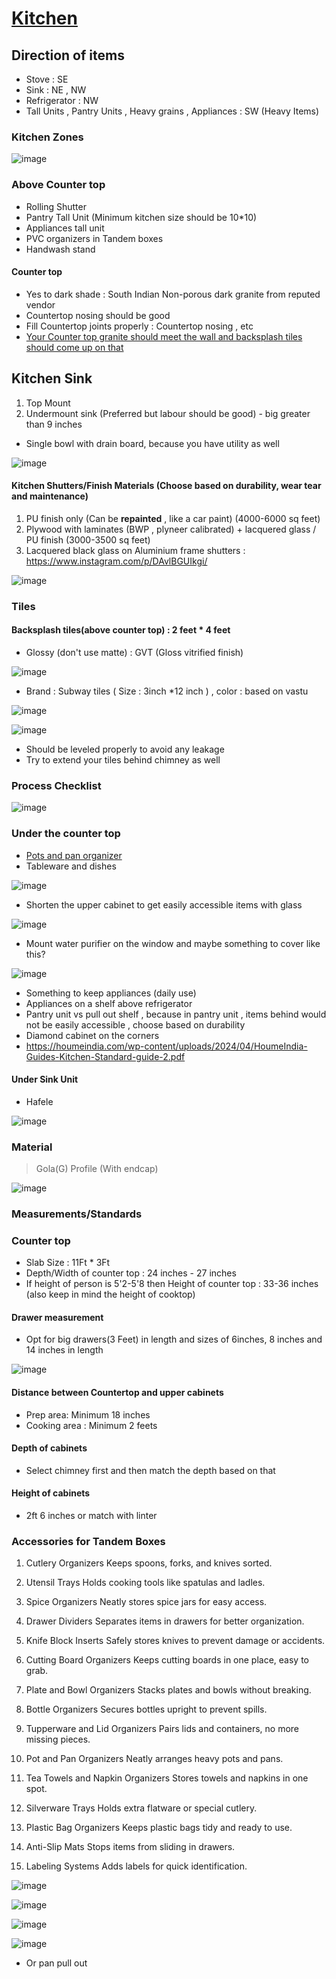 # [Kitchen](https://drive.google.com/drive/folders/1abDN8WW7H5uFRFM6v1ZeimVh5yDI5bM8?usp=sharing)

## Direction of items

- Stove : SE
- Sink : NE , NW
- Refrigerator : NW
- Tall Units , Pantry Units , Heavy grains , Appliances : SW (Heavy Items)

### Kitchen Zones

![image](https://github.com/user-attachments/assets/eead8461-ad31-4b81-902e-335ae36316f3)

### Above Counter top

- Rolling Shutter
- Pantry Tall Unit (Minimum kitchen size should be 10*10)
- Appliances tall unit
- PVC organizers in Tandem boxes
- Handwash stand

#### Counter top

- Yes to dark shade : South Indian Non-porous dark granite from reputed vendor
- Countertop nosing should be good
- Fill Countertop joints properly : Countertop nosing , etc
- [Your Counter top granite should meet the wall and backsplash tiles should come up on that](https://youtu.be/QC7tygc_2q4?list=PLkLX5yBqrXZfM-WXHAhpgqcMF0NncXiGq&t=614)

## Kitchen Sink
1. Top Mount
2. Undermount sink (Preferred but labour should be good) - big greater than 9 inches

- Single bowl with drain board, because you have utility as well

![image](https://github.com/user-attachments/assets/404c2584-16f6-449a-93f6-f2068eaa885a)

#### Kitchen Shutters/Finish Materials (Choose based on durability, wear tear and maintenance)

1. PU finish only (Can be **repainted** , like a car paint) (4000-6000 sq feet)
2. Plywood with laminates (BWP , plyneer calibrated) + lacquered glass / PU finish (3000-3500 sq feet)
3. Lacquered black glass on Aluminium frame shutters : https://www.instagram.com/p/DAvlBGUIkgi/

![image](https://github.com/user-attachments/assets/74d85ccb-b577-4ad3-9d7c-a1a1460dc655)

### Tiles

#### Backsplash tiles(above counter top) : 2 feet * 4 feet
- Glossy (don't use matte) : GVT (Gloss vitrified finish)

![image](https://github.com/user-attachments/assets/e2d99b9b-728e-442d-99cd-4e319cca105b)

- Brand : Subway tiles ( Size : 3inch *12 inch ) , color : based on vastu

![image](https://github.com/user-attachments/assets/ae3bcc0a-673d-4567-9e5a-eca146797193)

![image](https://github.com/user-attachments/assets/349be7b4-6221-4953-839b-ba687a039a28)

- Should be leveled properly to avoid any leakage
- Try to extend your tiles behind chimney as well

### Process Checklist
![image](https://github.com/user-attachments/assets/14c08037-8fe3-43af-a509-47e0ff87a0f2)

### Under the counter top

- [Pots and pan organizer](https://homeessentials.in/products/adjustable-7-tier-heavy-duty-pot-and-pan-organizer-rack?gad_source=1&gclid=EAIaIQobChMIsqSt0ceyjAMVjMxMAh2QrA4NEAQYAiABEgLGS_D_BwE)
- Tableware and dishes

![image](https://github.com/user-attachments/assets/7c85a067-2949-43b5-8186-ef1cbe44ea3a)

- Shorten the upper cabinet to get easily accessible items with glass

![image](https://github.com/user-attachments/assets/9326e36d-f141-473b-9f75-3bdd86ff2eef)

- Mount water purifier on the window and maybe something to cover like this?

![image](https://github.com/user-attachments/assets/bfed3152-65a8-4d9c-b199-20b0c9dba986)

- Something to keep appliances (daily use)
- Appliances on a shelf above refrigerator
- Pantry unit vs pull out shelf , because in pantry unit , items behind would not be easily accessible , choose based on durability
- Diamond cabinet on the corners
- https://houmeindia.com/wp-content/uploads/2024/04/HoumeIndia-Guides-Kitchen-Standard-guide-2.pdf

#### Under Sink Unit

- Hafele

![image](https://github.com/user-attachments/assets/c1ffad9c-bd02-4d93-9910-2e5fa07ab19c)

### Material

> Gola(G) Profile (With endcap)

![image](https://github.com/user-attachments/assets/19450ad0-8533-4a7d-b17c-fc8bc61990d3)

### Measurements/Standards

### Counter top
- Slab Size : 11Ft * 3Ft
- Depth/Width of counter top : 24 inches - 27 inches
- If height of person is 5'2-5'8 then Height of counter top : 33-36 inches (also keep in mind the height of cooktop)
  
#### Drawer measurement
- Opt for big drawers(3 Feet) in length and sizes of 6inches, 8 inches and 14 inches in length

![image](https://github.com/user-attachments/assets/fe7a9108-64a3-49c0-a4fc-76eba56b54da)

#### Distance between Countertop and upper cabinets
- Prep area: Minimum 18 inches
- Cooking area : Minimum 2 feets

#### Depth of cabinets
- Select chimney first and then match the depth based on that

#### Height of cabinets
- 2ft 6 inches or match with linter

### Accessories for Tandem Boxes
1. Cutlery Organizers
Keeps spoons, forks, and knives sorted.

2. Utensil Trays
Holds cooking tools like spatulas and ladles.

3. Spice Organizers
Neatly stores spice jars for easy access.

4. Drawer Dividers
Separates items in drawers for better organization.

5. Knife Block Inserts
Safely stores knives to prevent damage or accidents.

6. Cutting Board Organizers
Keeps cutting boards in one place, easy to grab.

7. Plate and Bowl Organizers
Stacks plates and bowls without breaking.

8. Bottle Organizers
Secures bottles upright to prevent spills.

9. Tupperware and Lid Organizers
Pairs lids and containers, no more missing pieces.

10. Pot and Pan Organizers
Neatly arranges heavy pots and pans.

11. Tea Towels and Napkin Organizers
Stores towels and napkins in one spot.

12. Silverware Trays
Holds extra flatware or special cutlery.

13. Plastic Bag Organizers
Keeps plastic bags tidy and ready to use.

14. Anti-Slip Mats
Stops items from sliding in drawers.

15. Labeling Systems
Adds labels for quick identification.

![image](https://github.com/user-attachments/assets/8b323703-f535-4a70-be2a-e17427804ba5)

![image](https://github.com/user-attachments/assets/29a6cf06-7f30-485a-853f-72d54a2f5967)

![image](https://github.com/user-attachments/assets/748968a2-b710-43a5-a009-6cf4fdb2dffa)

![image](https://github.com/user-attachments/assets/ca22d84e-e304-4eb9-90bc-1ae5197000d0)

- Or pan pull out
